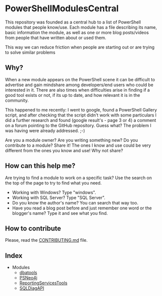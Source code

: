 # PowerShellModulesCentral

This repository was founded as a central hub to a list of PowerShell modules that people know/use.
Each module has a file describing its name, basic information the module, as well as one or more blog posts/videos from people that have written about or used them.

This way we can reduce friction when people are starting out or are trying to solve similar problems

## Why?
When a new module appears on the PowerShell scene it can be difficult to advertise and gain mindshare among developers/end users who could be interested in it.
There are also times when difficulties arise in finding if a good tool exists or not, if its up to date, and how relevant it is in the community.

This happened to me recently:
I went to google, found a PowerShell Gallery script, and after checking that the script didn't work with some particulars I did a further research and found (google result's - page 3 or 4) a comment on a forum pointing to the GitHub repository. Guess what? The problem I was having were already addressed. ;-)

Are you a module owner? Are you writing something new? Do you contribute to a module? Share it!
The ones I know and use could be very different from the ones you know and use! Why not share?

## How can this help me?
Are trying to find a module to work on a specific task? Use the search on the top of the page to try to find what you need.
* Working with Windows? Type "windows".
* Working with SQL Server? Type "SQL Server".
* Do you know the author's name? You can search that way too.
* Have you read a blog post before and just remember one word or the blogger's name? Type it and see what you find.

## How to contribute
Please, read the [CONTRIBUTING.md](https://github.com/ClaudioESSilva/PowerShellModulesCentral/blob/master/CONTRIBUTING.md) file.

## Index
* Modules
  * [dbatools](https://github.com/ClaudioESSilva/PowerShellModulesCentral/blob/master//Modules/dbatools.md)
  * [PSNeo4j](https://github.com/ClaudioESSilva/PowerShellModulesCentral/blob/master//Modules/PSNeo4j.md)
  * [ReportingServicesTools](https://github.com/ClaudioESSilva/PowerShellModulesCentral/blob/master//Modules/ReportingServicesTools.md)
  * [SQLDiagAPI](https://github.com/ClaudioESSilva/PowerShellModulesCentral/blob/master//Modules/SQLDiagAPI.md)
